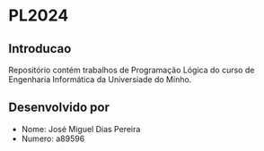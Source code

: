 # PL2024
## Introducao
Repositório contém trabalhos de Programação Lógica do curso de Engenharia Informática da Universiade do Minho.
## Desenvolvido por
- Nome: José Miguel Dias Pereira
- Numero: a89596
